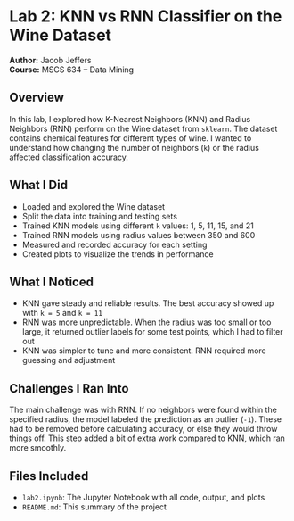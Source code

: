 # Lab 2: KNN vs RNN Classifier on the Wine Dataset

**Author:** Jacob Jeffers  
**Course:** MSCS 634 – Data Mining  

## Overview
In this lab, I explored how K-Nearest Neighbors (KNN) and Radius Neighbors (RNN) perform on the Wine dataset from `sklearn`. The dataset contains chemical features for different types of wine. I wanted to understand how changing the number of neighbors (`k`) or the radius affected classification accuracy.

## What I Did
- Loaded and explored the Wine dataset
- Split the data into training and testing sets
- Trained KNN models using different `k` values: 1, 5, 11, 15, and 21
- Trained RNN models using radius values between 350 and 600
- Measured and recorded accuracy for each setting
- Created plots to visualize the trends in performance

## What I Noticed
- KNN gave steady and reliable results. The best accuracy showed up with `k = 5` and `k = 11`
- RNN was more unpredictable. When the radius was too small or too large, it returned outlier labels for some test points, which I had to filter out
- KNN was simpler to tune and more consistent. RNN required more guessing and adjustment

## Challenges I Ran Into
The main challenge was with RNN. If no neighbors were found within the specified radius, the model labeled the prediction as an outlier (`-1`). These had to be removed before calculating accuracy, or else they would throw things off. This step added a bit of extra work compared to KNN, which ran more smoothly.

## Files Included
- `lab2.ipynb`: The Jupyter Notebook with all code, output, and plots
- `README.md`: This summary of the project
